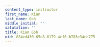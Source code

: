 ```yaml
---
content_type: instructor
first_name: Kian
last_name: Goh
middle_initial: ''
salutation: ''
title: Kian Goh
uid: 884ed430-65e8-8179-4cf6-b783e34cd775
---
```

